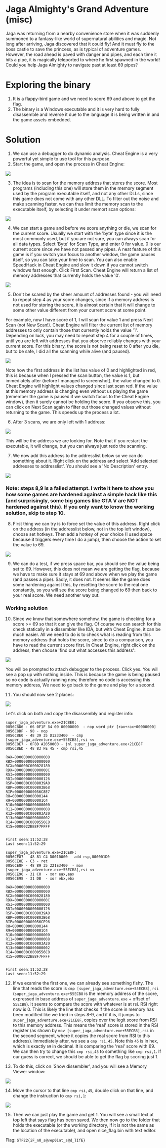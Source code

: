 # Jaga Almighty's Grand Adventure (misc)

Jaga was returning from a nearby convenience store when it was suddenly summoned to a fantasy-like world of supernatural abilities and magic. Not long after arriving, Jaga discovered that it could fly! And it must fly to the boss castle to save the princess, as is typical of adventure games. However, the road ahead is paved with danger and pipes, and each time it hits a pipe, it is magically teleported to where he first spawned in the world! Could you help Jaga Almighty to navigate past at least 69 pipes?

# Exploring the binary
1. It is a flappy-bird game and we need to score 69 and above to get the flag.
2. The binary is a Windows executable and it is very hard to fully disassemble and reverse it due to the language it is being written in and the game assets embedded.

# Solution
1. We can use a debugger to do dynamic analysis. Cheat Engine is a very powerful yet simple to use tool for this purpose.
2. Start the game, and open the process in Cheat Engine:

![](1.png)

3. The idea is to scan for the memory address that stores the score. Most programs (including this one) will store them in the memory segment used by the program executable itself, and not any other DLLs, since this game does not come with any other DLL. To filter out the noise and make scanning faster, we can thus limit the memory scan to the executable itself, by selecting it under memort scan options:

![](2.png)

4. We can start a game and before we score anything or die, we scan for the current score. Usually we start with the 'byte' type since it is the most commonly used, but if you are not sure, you can always scan for all data types. Select 'Byte' for Scan Type, and enter 0 for value. 0 is our current score since we have not passed any pipes. A neat feature of this game is if you switch your focus to another window, the game pauses itself, so you can take your time to scan. You can also enable SpeedHack in Cheat Engine and slow it down if you cannot switch windows fast enough. Click First Scan. Cheat Engine will return a list of memory addresses that currently holds the value '0'.

![](3.png)

5. Don't be scared by the sheer amount of addresses found - you will need to repeat step 4 as your score changes, since if a memory address is not used for storing the score, it is almost certain that it will change to some other value different from your current score at some point.

For example, now I have score of 1, I will scan for value 1 and press Next Scan (not New Scan!). Cheat Engine will filter the current list of memory addresses to only contain those that currently holds the value '1'.  Depending on luck, you may need to repeat step 4 for a couple of times, until you are left with addresses that you observe reliably changes with your current score. For this binary, the score is not being reset to 0 after you die, but to be safe, I did all the scanning while alive (and paused).

![](4.png)

Note how the first address in the list has value of 0 and highlighted in red, this is because when I pressed the scan button, the value is 1, but immediately after (before I managed to screenshot), the value changed to 0. Cheat Engine will highlight values changed since last scan red. If the value at this memory address is changing even without us playing the game (remember the game is paused if we switch focus to the Cheat Engine window), then it surely cannot be holding the score. If you observe this, you can click on Next Scan again to filter out those changed values without returning to the game. This speeds up the process a lot.

6. After 3 scans, we are only left with 1 address:

![](5.png)

This will be the address we are looking for. Note that if you restart the executable, it will change, but you can always just redo the scanning.

7. We now add this address to the addresslist below so we can do something about it. Right click on the address and select 'Add selected addresses to addresslist'. You should see a 'No Description' entry.

![](6.png)
### Note: steps 8,9 is a failed attempt. I write it here to show you how some games are hardened against a simple hack like this (and surprisingly, some big games like GTA V are NOT hardened against this). If you only want to know the working solution, skip to step 10.
8. First thing we can try is to force set the value of this address. Right click on the address (in the addresslist below, not in the top left window), choose set hotkeys. Then add a hotkey of your choice (I used space because it triggers every time I do a jump), then choose the action to set the value to 69.

![](7.png)

9. We can do a test, if we press space bar, you should see the value being set to 69. However, this does not mean we are getting the flag, because we have to make sure it stays at 69 and above when we play the game (and passes a pipe). Sadly, it does not. It seems like the game does some hardening against this, by resetting the score to the real one constantly, so you will see the score being changed to 69 then back to your real score. We need another way out.

### Working solution
10. Since we know that somewhere somehow, the game is checking for a score >= 69 so that it can give the flag. Of course we can search for this check statically in a dissembler like IDA, but with Cheat Engine, it can be much easier. All we need to do is to check what is reading from this memory address that holds the score, since to do a comparison, you have to read the current score first. In Cheat Engine, right click on the address, then choose 'find out what accesses this address':

![](8.png)

You will be prompted to attach debugger to the process. Click yes. You will see a pop up with nothing inside. This is because the game is being paused so no code is actually running now, therefore no code is accessing this memory address, We need to go back to the game and play for a second.

11. You should now see 2 places:

![](9.png)

Let's click on both and copy the disassembly and register info:
```
super_jaga_adventure.exe+21C8E0:
0056C8D6 - 66 0F1F 84 00 00000000  - nop word ptr [rax+rax+00000000]
0056C8DF - 90 - nop 
0056C8E0 - 48 39 35 D1233400  - cmp [super_jaga_adventure.exe+55ECB8],rsi <<
0056C8E7 - 0F8D A2050000 - jnl super_jaga_adventure.exe+21CE8F
0056C8ED - 48 83 FE 45 - cmp rsi,45

RAX=0000000000000000
RBX=0000000000000000
RCX=000000C000028180
RDX=000000000000000C
RSI=0000000000000000
RDI=0000000000000126
RSP=000000C0008039A0
RBP=000000C000803B68
RIP=000000000056C8E7
R8=0000000000000144
R9=00000000000001C4
R10=0000000000000000
R11=0000000000000008
R12=000000C000803A20
R13=0000000000000002
R14=000000C0000556C0
R15=0000022BB8F7FFFF


First seen:11:52:28
Last seen:11:52:29
```
```
super_jaga_adventure.exe+21CE8F:
0056CE87 - 48 81 C4 D0010000 - add rsp,000001D0
0056CE8E - C3 - ret 
0056CE8F - 48 89 35 221E3400  - mov [super_jaga_adventure.exe+55ECB8],rsi <<
0056CE96 - 31 C0  - xor eax,eax
0056CE98 - 31 DB  - xor ebx,ebx

RAX=0000000000000000
RBX=0000000000000000
RCX=000000C000028180
RDX=000000000000000C
RSI=0000000000000000
RDI=0000000000000126
RSP=000000C0008039A0
RBP=000000C000803B68
RIP=000000000056CE96
R8=0000000000000144
R9=00000000000001C4
R10=0000000000000000
R11=0000000000000008
R12=000000C000803A20
R13=0000000000000002
R14=000000C0000556C0
R15=0000022BB8F7FFFF


First seen:11:52:28
Last seen:11:52:29
```

12. If we examine the first one, we can already see something fishy. The line that reads the score is `cmp [super_jaga_adventure.exe+55ECB8],rsi` (`super_jaga_adventure.exe+55ECB8` is the memory address of the score, expressed in base address of `super_jaga_adventure.exe` + offset of `55ECB8`). It seems to compare the score with whatever is at rsi. RSI right now is 0. This is likely the line that checks if the score in memory has been modified like we tried in steps 8-9, and if it is, it jumps to `super_jaga_adventure.exe+21CE8F`, copies over the legit score from RSI to this memory address. This means the 'real' score is stored in the RSI register (as shown by `mov [super_jaga_adventure.exe+55ECB8],rsi` in the second segment, where it copies the real score from RSI to this address). Immediately after, we see a `cmp rsi,45`. Note this `45` is in hex, which is exactly `69` in decimal. It is comparing the 'real' score with 69. We can then try to change this `cmp rsi,45` to something like `cmp rsi,1`. If our guess is correct, we should be able to get the flag by scoring just 1.

13. To do this, click on 'Show dissembler', and you will see a Memory Viewer window:

![](10.png)

14. Move the cursor to that line `cmp rsi,45`, double click on that line, and change the instruction to `cmp rsi,1`:

![](11.png)

15. Then we can just play the game and get 1. You will see a small text at top left that says flag has been saved. We then now go to the folder that holds the executable (or the working directory, if it is not the same as the location of the executable), and open nice_flag.bin with text editor.

Flag: `STF22{iF_n0_s@vep0int_s@d_lIfE} `